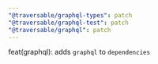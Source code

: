 ```yaml
---
"@traversable/graphql-types": patch
"@traversable/graphql-test": patch
"@traversable/graphql": patch
---
```


feat(graphql): adds `graphql` to `dependencies`
